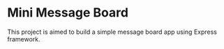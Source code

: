 # Mini Message Board

This project is aimed to build a simple message board app using Express framework.